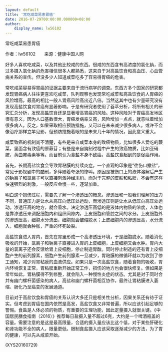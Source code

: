 ```yaml
---
layout: default
title: '常吃咸菜易患胃癌'
date: 2016-07-29T00:00:00.000000+08:00
author:
    display_name: lw56102
---
```


常吃咸菜易患胃癌

作者：lw56102　　来源：健康中国人网

好多人喜欢吃咸菜，以及其他比较咸的东西。很咸的东西含有高浓度的氯化钠，而过多摄入氯化钠的危害相信很多人都熟悉，这来自于对高盐饮食和高血压、心血管病关系的宣传。但没多少人知道咸菜吃多了容易得胃癌的危害。

常吃咸菜容易得胃癌的证据主要来自于流行病学的调查。东西方多个国家的研究都发现胃癌病人往往更喜欢吃咸菜，队列观察也发现常吃咸菜和高盐饮食的人胃癌的风险增高，最高的相比一般人胃癌风险高出近八倍。当然这其中也有少量研究没有发现高盐饮食对胃癌有显著影响。于是有研究者使用了荟萃分析，将所有相关的研究汇总分析，发现高盐饮食还是显著增高胃癌的风险。这种风险对于胃癌高发地区很有意义，因为人口基数很大，胃癌发病率又高，风险增加一点点，就意味着增加很多病人。反之，如果采取相应预防措施，又可以在未来减少很多病人。或许不会像治疗那样立竿见影，但预防措施着眼的是未来几十年的情况，因此意义重大。

咸菜致癌的机制尚不清楚，有些是来自咸菜本身的致癌物质，比如很多人爱吃的蕨菜，里面含有致癌的原蕨苷；有些是来自腌制过程中产生的致癌物质，比如亚硝胺，黄曲霉毒素等等。而目前认为食盐本身不致癌，高盐饮食起到的是促癌作用。

首先，长期高盐饮食会导致胃粘膜的持续炎症。一个直观的印象是“往伤口撒盐”，常见于影视剧中的酷刑，多伴随着夸张的惨叫。原因是被伤口上的液体溶解后产生的钠离子和氯离子可以直接刺激神经末梢。而对于完整的皮肤和粘膜，不会有这样快速强烈的刺激，一般反应会慢一些，逐渐加重。

明白这个损伤过程，需要先了解一个渗透压的概念。渗透压和一般我们理解的压力不同，普通压力是让水从高压向低压处运动，而渗透压则是让水从低压向高压处运动。渗透压高的地方，就会吸水。决定渗透压高低的是液体内物质的浓度，人体也是靠渗透压来调配细胞内和组织间隙内，上皮细胞和管腔之间的水分。上皮细胞外的渗透压高，细胞水分流出，细胞就会皱缩脱水；上皮细胞内的渗透压高，水分流入，细胞就会肿胀，严重的坏死破裂。

高盐饮食进入胃内，首先在胃里形成一个高渗透压环境，于是细胞脱水。随着消化吸收的开始，氯离子和钠离子直接进入胃的上皮细胞，上皮细胞又会水肿。胃内大量的氯离子还会反馈给胃上皮细胞，停止制造胃酸。同时停止制造的还有胃上皮细胞产生的前列腺素，细胞产生前列腺素一旦减少，胃粘膜的微循环就以为收到了停工通知，减少对胃粘膜的血液供应。如果只是一次高盐饮食，随着食物的吸收，胃内环境恢复正常，胃粘膜重新开始正常工作，损伤的地方也会很快修复。但如果是常年如此，胃粘膜得不到修整，就会陷入一种慢性炎症的状态。尤其是对于同时合并有幽门螺杆菌感染的病人，高盐和幽门螺杆菌相互协作，最终让胃粘膜进入萎缩、肠化乃至癌变的发展通道。

目前对于高盐饮食和胃癌的关系认识大多还只是相关性分析，因果关系还有待于证实。但考虑到胃癌在国内依然是高发，高盐饮食又非常普遍，所以应该引起足够的警惕。食盐是人体必须的物质，有重要的生理功能，因此定量摄入就很关键。《中国居民膳食指南（2016）》推荐每日盐摄入量不超过6克，大约是一个啤酒瓶盖的容量。需要注意的是这是最高限量，合适的摄入量应该比这个低，对于某些肝硬化和肾功能不全的病人，限量更低。限制食盐摄入应该采取逐渐减少的方法，为了胃的健康，可以先从咸菜开始。

(XYS20160729)


